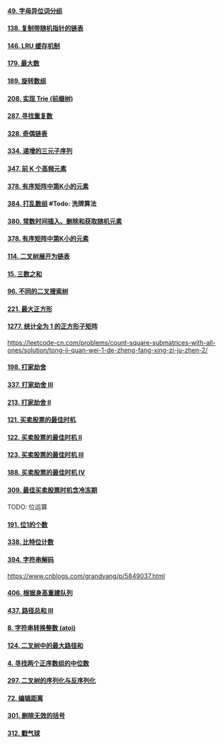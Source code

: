 #### [49. 字母异位词分组](https://leetcode-cn.com/problems/group-anagrams/)

#### [138. 复制带随机指针的链表](https://leetcode-cn.com/problems/copy-list-with-random-pointer/)

#### [146. LRU 缓存机制](https://leetcode-cn.com/problems/lru-cache/)

#### [179. 最大数](https://leetcode-cn.com/problems/largest-number/)

#### [189. 旋转数组](https://leetcode-cn.com/problems/rotate-array/)

#### [208. 实现 Trie (前缀树)](https://leetcode-cn.com/problems/implement-trie-prefix-tree/)

#### [287. 寻找重复数](https://leetcode-cn.com/problems/find-the-duplicate-number/)

#### [328. 奇偶链表](https://leetcode-cn.com/problems/odd-even-linked-list/)

#### [334. 递增的三元子序列](https://leetcode-cn.com/problems/increasing-triplet-subsequence/)

#### [347. 前 K 个高频元素](https://leetcode-cn.com/problems/top-k-frequent-elements/)

#### [378. 有序矩阵中第K小的元素](https://leetcode-cn.com/problems/kth-smallest-element-in-a-sorted-matrix/)

#### [384. 打乱数组](https://leetcode-cn.com/problems/shuffle-an-array/)  #Todo: 洗牌算法





#### [380. 常数时间插入、删除和获取随机元素](https://leetcode-cn.com/problems/insert-delete-getrandom-o1/)

#### [378. 有序矩阵中第K小的元素](https://leetcode-cn.com/problems/kth-smallest-element-in-a-sorted-matrix/)

#### [114. 二叉树展开为链表](https://leetcode-cn.com/problems/flatten-binary-tree-to-linked-list/)





#### [15. 三数之和](https://leetcode-cn.com/problems/3sum/)

#### [96. 不同的二叉搜索树](https://leetcode-cn.com/problems/unique-binary-search-trees/)

#### [221. 最大正方形](https://leetcode-cn.com/problems/maximal-square/)

#### [1277. 统计全为 1 的正方形子矩阵](https://leetcode-cn.com/problems/count-square-submatrices-with-all-ones/)

https://leetcode-cn.com/problems/count-square-submatrices-with-all-ones/solution/tong-ji-quan-wei-1-de-zheng-fang-xing-zi-ju-zhen-2/



#### [198. 打家劫舍](https://leetcode-cn.com/problems/house-robber/)

#### [337. 打家劫舍 III](https://leetcode-cn.com/problems/house-robber-iii/)

#### [213. 打家劫舍 II](https://leetcode-cn.com/problems/house-robber-ii/)



#### [121. 买卖股票的最佳时机](https://leetcode-cn.com/problems/best-time-to-buy-and-sell-stock/)

#### [122. 买卖股票的最佳时机 II](https://leetcode-cn.com/problems/best-time-to-buy-and-sell-stock-ii/)

#### [123. 买卖股票的最佳时机 III](https://leetcode-cn.com/problems/best-time-to-buy-and-sell-stock-iii/)

#### [188. 买卖股票的最佳时机 IV](https://leetcode-cn.com/problems/best-time-to-buy-and-sell-stock-iv/)

#### [309. 最佳买卖股票时机含冷冻期](https://leetcode-cn.com/problems/best-time-to-buy-and-sell-stock-with-cooldown/)





TODO: 位运算

#### [191. 位1的个数](https://leetcode-cn.com/problems/number-of-1-bits/)

#### [338. 比特位计数](https://leetcode-cn.com/problems/counting-bits/)





#### [394. 字符串解码](https://leetcode-cn.com/problems/decode-string/)

https://www.cnblogs.com/grandyang/p/5849037.html

#### [406. 根据身高重建队列](https://leetcode-cn.com/problems/queue-reconstruction-by-height/)

#### [437. 路径总和 III](https://leetcode-cn.com/problems/path-sum-iii/)



#### [8. 字符串转换整数 (atoi)](https://leetcode-cn.com/problems/string-to-integer-atoi/)

#### [124. 二叉树中的最大路径和](https://leetcode-cn.com/problems/binary-tree-maximum-path-sum/)

#### [4. 寻找两个正序数组的中位数](https://leetcode-cn.com/problems/median-of-two-sorted-arrays/)

#### [297. 二叉树的序列化与反序列化](https://leetcode-cn.com/problems/serialize-and-deserialize-binary-tree/)

#### [72. 编辑距离](https://leetcode-cn.com/problems/edit-distance/)

#### [301. 删除无效的括号](https://leetcode-cn.com/problems/remove-invalid-parentheses/)

#### [312. 戳气球](https://leetcode-cn.com/problems/burst-balloons/)

